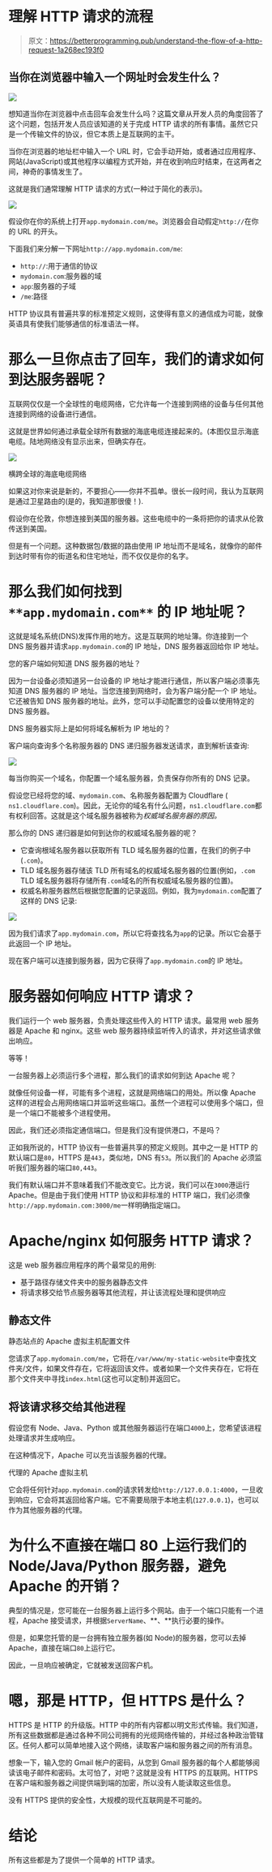# 理解 HTTP 请求的流程

> 原文：<https://betterprogramming.pub/understand-the-flow-of-a-http-request-1a268ec193f0>

## 当你在浏览器中输入一个网址时会发生什么？

![](img/8f1b71d7eeaa41bc3a9ba68ae01388aa.png)

想知道当你在浏览器中点击回车会发生什么吗？这篇文章从开发人员的角度回答了这个问题，包括开发人员应该知道的关于完成 HTTP 请求的所有事情。虽然它只是一个传输文件的协议，但它本质上是互联网的主干。

当你在浏览器的地址栏中输入一个 URL 时，它会手动开始，或者通过应用程序、网站(JavaScript)或其他程序以编程方式开始，并在收到响应时结束，在这两者之间，神奇的事情发生了。

这就是我们通常理解 HTTP 请求的方式(一种过于简化的表示)。

![](img/e1b998a77ee53f3faf73bf180ae8e8d3.png)

假设你在你的系统上打开`app.mydomain.com/me`。浏览器会自动假定`http://`在你的 URL 的开头。

下面我们来分解一下网址`http://app.mydomain.com/me`:

*   `http://`:用于通信的协议
*   `mydomain.com`:服务器的域
*   `app`:服务器的子域
*   `/me`:路径

HTTP 协议具有普遍共享的标准预定义规则，这使得有意义的通信成为可能，就像英语具有使我们能够通信的标准语法一样。

# 那么一旦你点击了回车，我们的请求如何到达服务器呢？

互联网仅仅是一个全球性的电缆网络，它允许每一个连接到网络的设备与任何其他连接到网络的设备进行通信。

这就是世界如何通过承载全球所有数据的海底电缆连接起来的。(本图仅显示海底电缆。陆地网络没有显示出来，但确实存在。

![](img/049c756f17f8641739ac57a98d55bdfb.png)

横跨全球的海底电缆网络

如果这对你来说是新的，不要担心——你并不孤单。很长一段时间，我认为互联网是通过卫星路由的(是的，我知道那很傻！).

假设你在伦敦，你想连接到美国的服务器。这些电缆中的一条将把你的请求从伦敦传送到美国。

但是有一个问题。这种数据包/数据的路由使用 IP 地址而不是域名，就像你的邮件到达时带有你的街道名和住宅地址，而不仅仅是你的名字。

# **那么我们如何找到** `**app.mydomain.com**` **的 IP 地址呢？**

这就是域名系统(DNS)发挥作用的地方。这是互联网的地址簿。你连接到一个 DNS 服务器并请求`app.mydomain.com`的 IP 地址，DNS 服务器返回给你 IP 地址。

您的客户端如何知道 DNS 服务器的地址？

因为一台设备必须知道另一台设备的 IP 地址才能进行通信，所以客户端必须事先知道 DNS 服务器的 IP 地址。当您连接到网络时，会为客户端分配一个 IP 地址。它还被告知 DNS 服务器的地址。此外，您可以手动配置您的设备以使用特定的 DNS 服务器。

DNS 服务器实际上是如何将域名解析为 IP 地址的？

客户端向查询多个名称服务器的 DNS 递归服务器发送请求，直到解析该查询:

![](img/da26d73fc3ab2a53b5f71738316c9569.png)

每当你购买一个域名，你配置一个域名服务器，负责保存你所有的 DNS 记录。

假设您已经将您的域、`mydomain.com`、名称服务器配置为 Cloudflare ( `ns1.cloudflare.com`)。因此，无论你的域名有什么问题，`ns1.cloudflare.com`都有权利回答。这就是这个域名服务器被称为*权威域名服务器的原因。*

那么你的 DNS 递归器是如何到达你的权威域名服务器的呢？

*   它查询根域名服务器以获取所有 TLD 域名服务器的位置，在我们的例子中(`.com`)。
*   TLD 域名服务器存储该 TLD 所有域名的权威域名服务器的位置(例如，`.com` TLD 域名服务器将存储所有`.com`域名的所有权威域名服务器的位置)。
*   权威名称服务器然后根据您配置的记录返回。例如，我为`mydomain.com`配置了这样的 DNS 记录:

![](img/af00fbd313edf5c5573355a9538828eb.png)

因为我们请求了`app.mydomain.com`，所以它将查找名为`app`的记录。所以它会基于此返回一个 IP 地址。

现在客户端可以连接到服务器，因为它获得了`app.mydomain.com`的 IP 地址。

# **服务器如何响应 HTTP 请求？**

我们运行一个 web 服务器，负责处理这些传入的 HTTP 请求。最常用 web 服务器是 Apache 和 nginx。这些 web 服务器持续监听传入的请求，并对这些请求做出响应。

等等！

一台服务器上必须运行多个进程，那么我们的请求如何到达 Apache 呢？

就像任何设备一样，可能有多个进程，这就是网络端口的用处。所以像 Apache 这样的进程会占用网络端口并监听这些端口。虽然一个进程可以使用多个端口，但是一个端口不能被多个进程使用。

因此，我们还必须指定通信端口。但是我们没有提供港口，不是吗？

正如我所说的，HTTP 协议有一些普遍共享的预定义规则。其中之一是 HTTP 的默认端口是`80`，HTTPS 是`443`，类似地，DNS 有`53`。所以我们的 Apache 必须监听我们服务器的端口`80,443`。

我们有默认端口并不意味着我们不能改变它。比方说，我们可以在`3000`港运行 Apache。但是由于我们使用 HTTP 协议和非标准的 HTTP 端口，我们必须像`http://app.mydomain.com:3000/me`一样明确指定端口。

# **Apache/nginx 如何服务 HTTP 请求？**

这是 web 服务器应用程序的两个最常见的用例:

*   基于路径存储文件夹中的服务器静态文件
*   将请求移交给节点服务器等其他流程，并让该流程处理和提供响应

## **静态文件**

静态站点的 Apache 虚拟主机配置文件

您请求了`app.mydomain.com/me`，它将在`/var/www/my-static-website`中查找文件夹/文件，如果文件存在，它将返回该文件。或者如果一个文件夹存在，它将在那个文件夹中寻找`index.html`(这也可以定制)并返回它。

## **将该请求移交给其他进程**

假设您有 Node、Java、Python 或其他服务器运行在端口`4000`上，您希望该进程处理请求并生成响应。

在这种情况下，Apache 可以充当该服务器的代理。

代理的 Apache 虚拟主机

它会将任何针对`app.mydomain.com`的请求转发给`http://127.0.0.1:4000`，一旦收到响应，它会将其返回给客户端。它不需要局限于本地主机(`127.0.0.1`)，也可以作为其他服务器的代理。

# **为什么不直接在端口 80 上运行我们的 Node/Java/Python 服务器，避免 Apache 的开销？**

典型的情况是，您可能在一台服务器上运行多个网站。由于一个端口只能有一个进程，Apache 接受请求，并根据`ServerName`、**、**执行必要的操作。

但是，如果您托管的是一台拥有独立服务器(如 Node)的服务器，您可以去掉 Apache，直接在端口`80`上运行它。

因此，一旦响应被确定，它就被发送回客户机。

# 嗯，那是 HTTP，但 HTTPS 是什么？

HTTPS 是 HTTP 的升级版。HTTP 中的所有内容都以明文形式传输。我们知道，所有这些数据都是通过各种不同公司拥有的光缆网络传输的，并经过各种政治管辖区。任何人都可以简单地接入这个网络，读取客户端和服务器之间的所有消息。

想象一下，输入您的 Gmail 帐户的密码，从您到 Gmail 服务器的每个人都能够阅读该电子邮件和密码。太可怕了，对吧？这就是没有 HTTPS 的互联网。HTTPS 在客户端和服务器之间提供端到端的加密，所以没有人能读取这些信息。

没有 HTTPS 提供的安全性，大规模的现代互联网是不可能的。

# 结论

所有这些都是为了提供一个简单的 HTTP 请求。